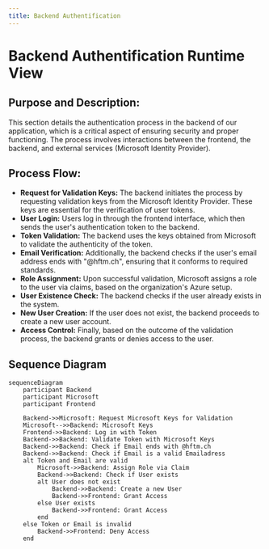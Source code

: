 ```yaml
---
title: Backend Authentification
---
```


# Backend Authentification Runtime View

## Purpose and Description:
This section details the authentication process in the backend of our application, which is a critical aspect of ensuring security and proper functioning. The process involves interactions between the frontend, the backend, and external services (Microsoft Identity Provider).

## Process Flow:

- __Request for Validation Keys:__ The backend initiates the process by requesting validation keys from the Microsoft Identity Provider. These keys are essential for the verification of user tokens.
- __User Login:__ Users log in through the frontend interface, which then sends the user's authentication token to the backend.
- __Token Validation:__ The backend uses the keys obtained from Microsoft to validate the authenticity of the token.
- __Email Verification:__ Additionally, the backend checks if the user's email address ends with "@hftm.ch", ensuring that it conforms to required standards.
- __Role Assignment:__ Upon successful validation, Microsoft assigns a role to the user via claims, based on the organization's Azure setup.
- __User Existence Check:__ The backend checks if the user already exists in the system.
- __New User Creation:__ If the user does not exist, the backend proceeds to create a new user account.
- __Access Control:__ Finally, based on the outcome of the validation process, the backend grants or denies access to the user.

## Sequence Diagram

```mermaid
sequenceDiagram
    participant Backend
    participant Microsoft
    participant Frontend

    Backend->>Microsoft: Request Microsoft Keys for Validation
    Microsoft-->>Backend: Microsoft Keys
    Frontend->>Backend: Log in with Token
    Backend->>Backend: Validate Token with Microsoft Keys
    Backend->>Backend: Check if Email ends with @hftm.ch
    Backend->>Backend: Check if Email is a valid Emailadress
    alt Token and Email are valid
        Microsoft->>Backend: Assign Role via Claim
        Backend->>Backend: Check if User exists
        alt User does not exist
            Backend->>Backend: Create a new User
            Backend->>Frontend: Grant Access
        else User exists
            Backend->>Frontend: Grant Access
        end
    else Token or Email is invalid
        Backend->>Frontend: Deny Access
    end
```